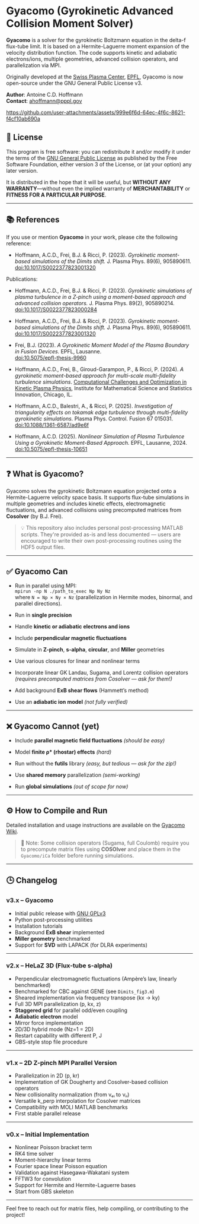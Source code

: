
# Gyacomo (Gyrokinetic Advanced Collision Moment Solver)

**Gyacomo** is a solver for the gyrokinetic Boltzmann equation in the delta-f flux-tube limit. It is based on a Hermite-Laguerre moment expansion of the velocity distribution function. The code supports kinetic and adiabatic electrons/ions, multiple geometries, advanced collision operators, and parallelization via MPI.

Originally developed at the [Swiss Plasma Center](https://www.epfl.ch/research/domains/swiss-plasma-center/), [EPFL](https://www.epfl.ch/en/), Gyacomo is now open-source under the GNU General Public License v3.

**Author**: Antoine C.D. Hoffmann  
**Contact**: ahoffmann@pppl.gov  

https://github.com/user-attachments/assets/999e6f6d-64ec-4f6c-8621-f4cf10ab690a


## 📄 License

This program is free software: you can redistribute it and/or modify it under the terms of the [GNU General Public License](https://www.gnu.org/licenses/) as published by the Free Software Foundation, either version 3 of the License, or (at your option) any later version.

It is distributed in the hope that it will be useful, but **WITHOUT ANY WARRANTY**—without even the implied warranty of **MERCHANTABILITY** or **FITNESS FOR A PARTICULAR PURPOSE**.

---

## 📚 References

If you use or mention **Gyacomo** in your work, please cite the following reference:

- Hoffmann, A.C.D., Frei, B.J. & Ricci, P. (2023). *Gyrokinetic moment-based simulations of the Dimits shift.* J. Plasma Phys. 89(6), 905890611.  
  [doi:10.1017/S0022377823001320](https://doi.org/10.1017/S0022377823001320)

Publications:

- Hoffmann, A.C.D., Frei, B.J. & Ricci, P. (2023). *Gyrokinetic simulations of plasma turbulence in a Z-pinch using a moment-based approach and advanced collision operators.* J. Plasma Phys. 89(2), 905890214.  
  [doi:10.1017/S0022377823000284](https://doi.org/10.1017/S0022377823000284)

- Hoffmann, A.C.D., Frei, B.J. & Ricci, P. (2023). *Gyrokinetic moment-based simulations of the Dimits shift.* J. Plasma Phys. 89(6), 905890611.  
  [doi:10.1017/S0022377823001320](https://doi.org/10.1017/S0022377823001320)

- Frei, B.J. (2023). *A Gyrokinetic Moment Model of the Plasma Boundary in Fusion Devices.* EPFL, Lausanne.   
  [doi:10.5075/epfl-thesis-9960](https://doi.org/10.5075/epfl-thesis-9960)

- Hoffmann, A.C.D., Frei, B., Giroud-Garampon, P., & Ricci, P. (2024). *A gyrokinetic moment-based approach for multi-scale multi-fidelity turbulence simulations*. [Computational Challenges and Optimization in Kinetic Plasma Physics](https://www.imsi.institute/computational-challenges-and-optimization-in-kinetic-plasma-physics-poster-session/), Institute for Mathematical Science and Statistics Innovation, Chicago, IL.

- Hoffmann, A.C.D., Balestri, A., & Ricci, P. (2025). *Investigation of triangularity effects on tokamak edge turbulence through multi-fidelity gyrokinetic simulations.* Plasma Phys. Control. Fusion 67 015031.   
  [doi:10.1088/1361-6587/ad9e6f](https://iopscience.iop.org/article/10.1088/1361-6587/ad9e6f)

- Hoffmann, A.C.D. (2025). *Nonlinear Simulation of Plasma Turbulence Using a Gyrokinetic Moment-Based Approach.* EPFL, Lausanne, 2024.   
[doi:10.5075/epfl-thesis-10651](https://doi.org/10.5075/epfl-thesis-10651)

---

## ❓ What is Gyacomo?

Gyacomo solves the gyrokinetic Boltzmann equation projected onto a Hermite-Laguerre velocity space basis. It supports flux-tube simulations in multiple geometries and includes kinetic effects, electromagnetic fluctuations, and advanced collisions using precomputed matrices from **Cosolver** (by B.J. Frei).

> 💡 This repository also includes personal post-processing MATLAB scripts. They're provided as-is and less documented — users are encouraged to write their own post-processing routines using the HDF5 output files.

---

## ✅ Gyacomo Can

- Run in parallel using MPI:  
  `mpirun -np N ./path_to_exec Np Ny Nz`  
  where `N = Np × Ny × Nz` (parallelization in Hermite modes, binormal, and parallel directions).

- Run in **single precision**

- Handle **kinetic or adiabatic electrons and ions**

- Include **perpendicular magnetic fluctuations**

- Simulate in **Z-pinch**, **s-alpha**, **circular**, and **Miller** geometries

- Use various closures for linear and nonlinear terms

- Incorporate linear GK Landau, Sugama, and Lorentz collision operators  
  *(requires precomputed matrices from Cosolver — ask for them!)*

- Add background **ExB shear flows** (Hammett’s method)

- Use an **adiabatic ion model** *(not fully verified)*

---

## ❌ Gyacomo Cannot (yet)

- Include **parallel magnetic field fluctuations** *(should be easy)*

- Model **finite ρ\* (rhostar) effects** *(hard)*

- Run without the **futils** library *(easy, but tedious — ask for the zip!)*

- Use **shared memory** parallelization *(semi-working)*

- Run **global simulations** *(out of scope for now)*

---

## ⚙️ How to Compile and Run

Detailed installation and usage instructions are available on the [Gyacomo Wiki](https://gitlab.epfl.ch/ahoffman/Gyacomo/-/wikis/home).

> 🔧 Note: Some collision operators (Sugama, full Coulomb) require you to precompute matrix files using **COSOlver** and place them in the `Gyacomo/iCa` folder before running simulations.

---

## 🕒 Changelog

### v3.x – Gyacomo

- Initial public release with [GNU GPLv3](https://www.gnu.org/licenses/gpl-3.0.html)
- Python post-processing utilities
- Installation tutorials
- Background **ExB shear** implemented
- **Miller geometry** benchmarked
- Support for **SVD** with LAPACK (for DLRA experiments)

---

### v2.x – HeLaZ 3D (Flux-tube s-alpha)

- Perpendicular electromagnetic fluctuations (Ampère’s law, linearly benchmarked)
- Benchmarked for CBC against GENE (see `Dimits_fig3.m`)
- Sheared implementation via frequency transpose (kx → ky)
- Full 3D MPI parallelization (p, kx, z)
- **Staggered grid** for parallel odd/even coupling
- **Adiabatic electron** model
- Mirror force implementation
- 2D/3D hybrid mode (Nz=1 = 2D)
- Restart capability with different P, J
- GBS-style stop file procedure

---

### v1.x – 2D Z-pinch MPI Parallel Version

- Parallelization in 2D (p, kr)
- Implementation of GK Dougherty and Cosolver-based collision operators
- New collisionality normalization (from νₑᵢ to νᵢᵢ)
- Versatile k_perp interpolation for Cosolver matrices
- Compatibility with MOLI MATLAB benchmarks
- First stable parallel release

---

### v0.x – Initial Implementation

- Nonlinear Poisson bracket term
- RK4 time solver
- Moment-hierarchy linear terms
- Fourier space linear Poisson equation
- Validation against Hasegawa-Wakatani system
- FFTW3 for convolution
- Support for Hermite and Hermite-Laguerre bases
- Start from GBS skeleton

---

Feel free to reach out for matrix files, help compiling, or contributing to the project!

